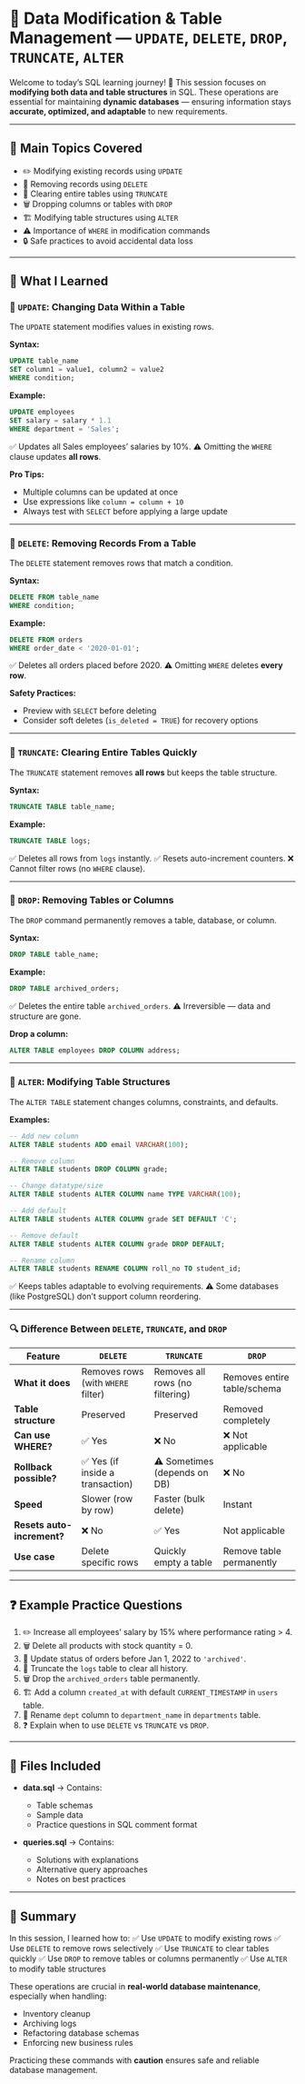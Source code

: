 # 📘 Data Modification & Table Management — `UPDATE`, `DELETE`, `DROP`, `TRUNCATE`, `ALTER`

Welcome to today’s SQL learning journey! 🚀
This session focuses on **modifying both data and table structures** in SQL. These operations are essential for maintaining **dynamic databases** — ensuring information stays **accurate, optimized, and adaptable** to new requirements.

---

## 🧠 Main Topics Covered

* ✏️ Modifying existing records using `UPDATE`
* 🧼 Removing records using `DELETE`
* 🧹 Clearing entire tables using `TRUNCATE`
* 🗑 Dropping columns or tables with `DROP`
* 🏗 Modifying table structures using `ALTER`
* ⚠️ Importance of `WHERE` in modification commands
* 🔒 Safe practices to avoid accidental data loss

---

## 📖 What I Learned

### 🔹 `UPDATE`: Changing Data Within a Table

The `UPDATE` statement modifies values in existing rows.

**Syntax:**

```sql
UPDATE table_name
SET column1 = value1, column2 = value2
WHERE condition;
```

**Example:**

```sql
UPDATE employees
SET salary = salary * 1.1
WHERE department = 'Sales';
```

✅ Updates all Sales employees’ salaries by 10%.
⚠️ Omitting the `WHERE` clause updates **all rows**.

**Pro Tips:**

* Multiple columns can be updated at once
* Use expressions like `column = column + 10`
* Always test with `SELECT` before applying a large update

---

### 🔹 `DELETE`: Removing Records From a Table

The `DELETE` statement removes rows that match a condition.

**Syntax:**

```sql
DELETE FROM table_name
WHERE condition;
```

**Example:**

```sql
DELETE FROM orders
WHERE order_date < '2020-01-01';
```

✅ Deletes all orders placed before 2020.
⚠️ Omitting `WHERE` deletes **every row**.

**Safety Practices:**

* Preview with `SELECT` before deleting
* Consider soft deletes (`is_deleted = TRUE`) for recovery options

---

### 🔹 `TRUNCATE`: Clearing Entire Tables Quickly

The `TRUNCATE` statement removes **all rows** but keeps the table structure.

**Syntax:**

```sql
TRUNCATE TABLE table_name;
```

**Example:**

```sql
TRUNCATE TABLE logs;
```

✅ Deletes all rows from `logs` instantly.
✅ Resets auto-increment counters.
❌ Cannot filter rows (no `WHERE` clause).

---

### 🔹 `DROP`: Removing Tables or Columns

The `DROP` command permanently removes a table, database, or column.

**Syntax:**

```sql
DROP TABLE table_name;
```

**Example:**

```sql
DROP TABLE archived_orders;
```

✅ Deletes the entire table `archived_orders`.
⚠️ Irreversible — data and structure are gone.

**Drop a column:**

```sql
ALTER TABLE employees DROP COLUMN address;
```

---

### 🔹 `ALTER`: Modifying Table Structures

The `ALTER TABLE` statement changes columns, constraints, and defaults.

**Examples:**

```sql
-- Add new column
ALTER TABLE students ADD email VARCHAR(100);

-- Remove column
ALTER TABLE students DROP COLUMN grade;

-- Change datatype/size
ALTER TABLE students ALTER COLUMN name TYPE VARCHAR(100);

-- Add default
ALTER TABLE students ALTER COLUMN grade SET DEFAULT 'C';

-- Remove default
ALTER TABLE students ALTER COLUMN grade DROP DEFAULT;

-- Rename column
ALTER TABLE students RENAME COLUMN roll_no TO student_id;
```

✅ Keeps tables adaptable to evolving requirements.
⚠️ Some databases (like PostgreSQL) don’t support column reordering.

---

### 🔍 Difference Between `DELETE`, `TRUNCATE`, and `DROP`

| Feature                    | `DELETE`                           | `TRUNCATE`                      | `DROP`                      |
| -------------------------- | ---------------------------------- | ------------------------------- | --------------------------- |
| **What it does**           | Removes rows (with `WHERE` filter) | Removes all rows (no filtering) | Removes entire table/schema |
| **Table structure**        | Preserved                          | Preserved                       | Removed completely          |
| **Can use WHERE?**         | ✅ Yes                              | ❌ No                            | ❌ Not applicable            |
| **Rollback possible?**     | ✅ Yes (if inside a transaction)    | ⚠️ Sometimes (depends on DB)    | ❌ No                        |
| **Speed**                  | Slower (row by row)                | Faster (bulk delete)            | Instant                     |
| **Resets auto-increment?** | ❌ No                               | ✅ Yes                           | Not applicable              |
| **Use case**               | Delete specific rows               | Quickly empty a table           | Remove table permanently    |

---

## ❓ Example Practice Questions

1. ✏️ Increase all employees’ salary by 15% where performance rating > 4.
2. 🗑 Delete all products with stock quantity = 0.
3. 🔁 Update status of orders before Jan 1, 2022 to `'archived'`.
4. 🧼 Truncate the `logs` table to clear all history.
5. 🗑 Drop the `archived_orders` table permanently.
6. 🏗 Add a column `created_at` with default `CURRENT_TIMESTAMP` in `users` table.
7. 🔄 Rename `dept` column to `department_name` in `departments` table.
8. ❓ Explain when to use `DELETE` vs `TRUNCATE` vs `DROP`.

---

## 📂 Files Included

* **data.sql** → Contains:

  * Table schemas
  * Sample data
  * Practice questions in SQL comment format

* **queries.sql** → Contains:

  * Solutions with explanations
  * Alternative query approaches
  * Notes on best practices

---

## 📝 Summary

In this session, I learned how to:
✅ Use `UPDATE` to modify existing rows
✅ Use `DELETE` to remove rows selectively
✅ Use `TRUNCATE` to clear tables quickly
✅ Use `DROP` to remove tables or columns permanently
✅ Use `ALTER` to modify table structures

These operations are crucial in **real-world database maintenance**, especially when handling:

* Inventory cleanup
* Archiving logs
* Refactoring database schemas
* Enforcing new business rules

Practicing these commands with **caution** ensures safe and reliable database management.
